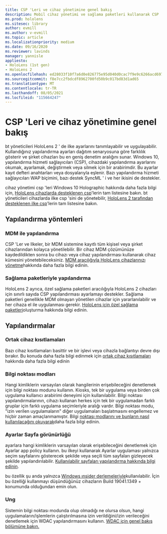 ```yaml
---
title: CSP 'Leri ve cihaz yönetimine genel bakış
description: Mobil cihaz yönetimi ve sağlama paketleri kullanarak CSP 'Leri, ilkeyi ve cihaz yönetimini yapılandırmayı öğrenin.
ms.prod: hololens
ms.sitesec: library
author: evmill
ms.author: v-evmill
ms.topic: article
ms.localizationpriority: medium
ms.date: 09/16/2020
ms.reviewer: lavinds
manager: yannisle
appliesto:
- HoloLens (1st gen)
- HoloLens 2
ms.openlocfilehash: ed28033f10f7a6d0e826775e95d040d0cac7f9e9c6266acd6975d3532f6d8067
ms.sourcegitcommit: f8e7cc2fbdcdf8962700fd50b9c017bd83d1ad65
ms.translationtype: MT
ms.contentlocale: tr-TR
ms.lasthandoff: 08/05/2021
ms.locfileid: "115664247"
---
```

# <a name="configure-csps-and-device-management-overview"></a>CSP 'Leri ve cihaz yönetimine genel bakış

bt yöneticileri HoloLens 2 ' de ilke ayarlarını tanımlayabilir ve uygulayabilir. Kullandığınız yapılandırma ayarları dağıtım senaryosuna göre farklılık gösterir ve şirket cihazları bu en geniş denetim aralığını sunar. Windows 10, yapılandırma hizmeti sağlayıcıları (CSP), cihazdaki yapılandırma ayarlarını okumak, ayarlamak, değiştirmek veya silmek için bir arabirimdir. Bu ayarlar kayıt defteri anahtarları veya dosyalarıyla eşlenir. Bazı yapılandırma hizmeti sağlayıcıları WAP biçimini, bazı destek SyncML ' i ve her ikisini de destekler.

cihaz yönetimi csp 'leri Windows 10 Holographic hakkında daha fazla bilgi için, [HoloLens cihazlarda desteklenen csp](/windows/client-management/mdm/configuration-service-provider-reference#hololens)'lerin tam listesine bakın.
bt yöneticileri cihazlarda ilke csp 'sini de yönetebilir, [HoloLens 2 tarafından desteklenen ilke csp](/windows/client-management/mdm/policy-csps-supported-by-hololens2)'lerin tam listesine bakın.

## <a name="configuration-methods"></a>Yapılandırma yöntemleri

### <a name="configure-with-mdm"></a>MDM ile yapılandırma

CSP 'Ler ve Ilkeler, bir MDM sistemine kayıtlı tüm kişisel veya şirket cihazlarından kolayca yönetilebilir. Bir cihaz MDM çözümünüze kaydedildikten sonra bu cihazı veya cihaz yapılandırması kullanarak cihaz kümesini yönetebileceksiniz. [MDM aracılığıyla HoloLens cihazlarınızı yönetme](hololens-mdm-configure.md)hakkında daha fazla bilgi edinin.

### <a name="configure-with-provisioning-packages"></a>Sağlama paketleriyle yapılandırma

HoloLens 2 ayrıca, özel sağlama paketleri aracılığıyla HoloLens 2 cihazları için sınırlı sayıda CSP yapılandırması ayarlamayı destekler. Sağlama paketleri genellikle MDM olmayan yönetilen cihazlar için yararlanılabilir ve her cihaza el ile uygulanması gerekir. [HoloLens için özel sağlama paketleri](hololens-provisioning.md)oluşturma hakkında bilgi edinin.

## <a name="configurations"></a>Yapılandırmalar

### <a name="common-device-restrictions"></a>Ortak cihaz kısıtlamaları

Bazı cihaz kısıtlamaları basittir ve bir işlevi veya cihazla bağlantıyı devre dışı bırakır. Bu konuda daha fazla bilgi edinmek için [ortak cihaz kısıtlamaları](hololens-common-device-restrictions.md) hakkında daha fazla bilgi edinin

### <a name="kiosk-modes"></a>Bilgi noktası modları

Hangi kimliklerin varsayılan olarak hangilerinin erişebileceğini denetlemek için bilgi noktası modunu kullanın. Kiosks, tek bir uygulama veya birden çok uygulama kullanıcı arabirimi deneyimi için kullanılabilir. Bilgi noktası yapılandırmalarının, cihazı kullanan herkes için tek bir uygulamadan farklı gruplar için farklı uygulama seçimleriyle aralığı vardır. Bilgi noktası modu, "izin verilen uygulamaların" diğer uygulamaları başlatmasını engellemez ve hiçbir zaman amaçlanmamıştır. Bilgi [noktası modlarını ve bunların nasıl kullanılacağını okuyarak](hololens-kiosk.md)daha fazla bilgi edinin.

### <a name="settings-page-visibility"></a>Ayarlar Sayfa görünürlüğü

ayarlara hangi kimliklerin varsayılan olarak erişebileceğini denetlemek için Ayarlar app policy kullanın. bu ilkeyi kullanarak Ayarlar uygulaması yalnızca seçim sayfalarını gösterecek şekilde veya seçili tüm sayfaları gizleyecek şekilde yapılandırılabilir. [Kullanılabilir sayfaları yapılandırma hakkında bilgi edinin](settings-uri-list.md).

bu özellik şu anda yalnızca [Windows ınsider derlemeleriyle](hololens-insider.md)kullanılabilir. İçin bu özelliği kullanmayı düşündüğünüz cihazların Build 19041.1349 + konumunda olduğundan emin olun.

### <a name="wdac"></a>Ung

Sistemin bilgi noktası modunda olup olmadığı ne olursa olsun, hangi uygulamaların/işlemlerin çalıştırılmasına izin verildiğini/izin verileceğini denetlemek için WDAC yapılandırmasını kullanın.
[WDAC için genel bakış bölümüne bakın.](windows-defender-application-control-wdac.md)
